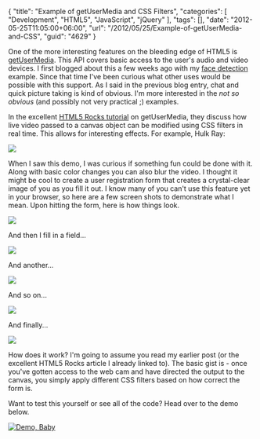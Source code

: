 {
	"title": "Example of getUserMedia and CSS Filters",
	"categories": [
		"Development",
		"HTML5",
		"JavaScript",
		"jQuery"
	],
	"tags": [],
	"date": "2012-05-25T11:05:00+06:00",
	"url": "/2012/05/25/Example-of-getUserMedia-and-CSS",
	"guid": "4629"
}

One of the more interesting features on the bleeding edge of HTML5 is <a href="http://dev.w3.org/2011/webrtc/editor/getusermedia.html">getUserMedia</a>. This API covers basic access to the user's audio and video devices. I first blogged about this a few weeks ago with my <a href="http://www.raymondcamden.com/index.cfm/2012/4/6/Face-detection-with-getUserMedia">face detection</a> example. Since that time I've been curious what other uses would be possible with this support. As I said in the previous blog entry, chat and quick picture taking is kind of obvious. I'm more interested in the <i>not so obvious</i> (and possibly not very practical ;) examples.
<!--more-->
In the excellent <a href="http://www.html5rocks.com/en/tutorials/getusermedia/intro/">HTML5 Rocks tutorial</a> on getUserMedia, they discuss how live video passed to a canvas object can be modified using CSS filters in real time. This allows for interesting effects. For example, Hulk Ray:

<img src="http://static.raymondcamden.com/images/ScreenClip79.png" />

When I saw this demo, I was curious if something fun could be done with it. Along with basic color changes you can also blur the video. I thought it might be cool to create a user registration form that creates a crystal-clear image of you as you fill it out. I know many of you can't use this feature yet in your browser, so here are a few screen shots to demonstrate what I mean. Upon hitting the form, here is how things look.

<img src="http://static.raymondcamden.com/images/ScreenClip80.png" />

And then I fill in a field...

<img src="http://static.raymondcamden.com/images/ScreenClip81.png" />

And another...

<img src="http://static.raymondcamden.com/images/ScreenClip82.png" />

And so on...

<img src="http://static.raymondcamden.com/images/ScreenClip83.png" />

And finally...

<img src="http://static.raymondcamden.com/images/ScreenClip85.png" />

How does it work? I'm going to assume you read my earlier post (or the excellent HTML5 Rocks article I already linked to). The basic gist is - once you've gotten access to the web cam and have directed the output to the canvas, you simply apply different CSS filters based on how correct the form is.

<script src="https://gist.github.com/2788945.js?file=gistfile1.js"></script>

Want to test this yourself or see all of the code? Head over to the demo below.

<a href="http://www.raymondcamden.com/demos/2012/may/25/test2.html
"><img src="http://static.raymondcamden.com/images/icon_128.png" title="Demo, Baby" border="0"></a>